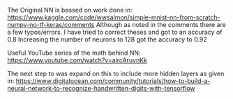 The Original NN is bassed on work done in: https://www.kaggle.com/code/wwsalmon/simple-mnist-nn-from-scratch-numpy-no-tf-keras/comments
Although as noted in the comments there are a few typos/errors. I have tried to correct theses and got to an accuracy of 0.8 
Increasing the number of neurons to 128 got the accuracy to 0.92

Useful YouTube series of the math behind NN: https://www.youtube.com/watch?v=aircAruvnKk

The next step to was expand on this to include more hidden layers as given in:
https://www.digitalocean.com/community/tutorials/how-to-build-a-neural-network-to-recognize-handwritten-digits-with-tensorflow


